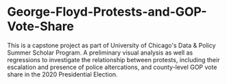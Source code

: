 # George-Floyd-Protests-and-GOP-Vote-Share
This is a capstone project as part of University of Chicago's Data &amp; Policy Summer Scholar Program. A preliminary visual analysis as well as regressions to investigate the relationship between protests, including their escalation and presence of police altercations, and county-level GOP vote share in the 2020 Presidential Election. 
